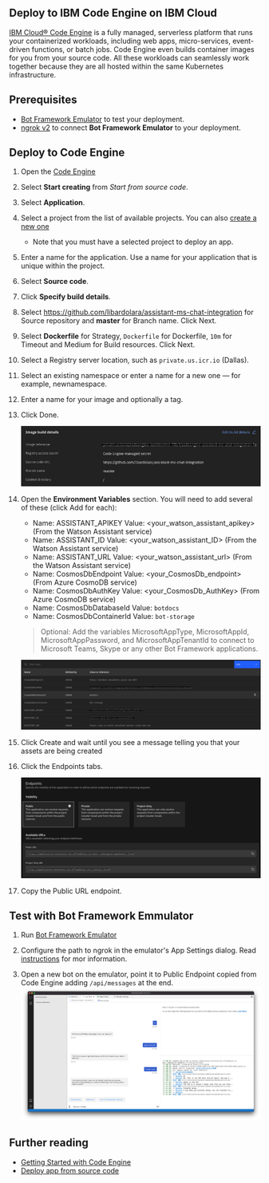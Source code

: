 ## Deploy to IBM Code Engine on IBM Cloud

[IBM Cloud® Code Engine](https://cloud.ibm.com/codeengine/overview) is a fully managed, serverless platform that runs your containerized workloads, including web apps, micro-services, event-driven functions, or batch jobs. Code Engine even builds container images for you from your source code. All these workloads can seamlessly work together because they are all hosted within the same Kubernetes infrastructure.

## Prerequisites

- [Bot Framework Emulator](https://docs.microsoft.com/en-us/azure/bot-service/bot-service-debug-emulator?view=azure-bot-service-4.0&tabs=csharp) to test your deployment.
- [ngrok v2](https://dl.equinox.io/ngrok/ngrok/stable/archive) to connect **Bot Framework Emulator** to your deployment.


## Deploy to Code Engine

1) Open the [Code Engine](https://cloud.ibm.com/codeengine/overview)

1) Select **Start creating** from *Start from source code*.

1) Select **Application**.

1) Select a project from the list of available projects. You can also [create a new one](https://cloud.ibm.com/docs/codeengine?topic=codeengine-manage-project#create-a-project)
    - Note that you must have a selected project to deploy an app.

1) Enter a name for the application. Use a name for your application that is unique within the project.

1) Select **Source code**.

1) Click **Specify build details**.

1) Select https://github.com/libardolara/assistant-ms-chat-integration for Source repository and **master** for Branch name. Click Next.

1) Select **Dockerfile** for Strategy, `Dockerfile` for Dockerfile, `10m` for Timeout and Medium for Build resources. Click Next.

1) Select a Registry server location, such as `private.us.icr.io` (Dallas).

1) Select an existing namespace or enter a name for a new one — for example, newnamespace.

1) Enter a name for your image and optionally a tag.

1) Click Done.

    ![botframework](img/build-complete.png)

1) Open the **Environment Variables** section. You will need to add several of these (click Add for each):
    - Name: ASSISTANT_APIKEY   Value: <your_watson_assistant_apikey> (From the Watson Assistant service)
    - Name: ASSISTANT_ID   Value: <your_watson_assistant_ID> (From the Watson Assistant service)
    - Name: ASSISTANT_URL   Value: <your_watson_assistant_url> (From the Watson Assistant service)
    - Name: CosmosDbEndpoint   Value: <your_CosmosDb_endpoint> (From Azure CosmoDB service)
    - Name: CosmosDbAuthKey   Value: <your_CosmosDb_AuthKey> (From Azure CosmoDB service)
    - Name: CosmosDbDatabaseId  Value: `botdocs`
    - Name: CosmosDbContainerId  Value: `bot-storage`
    > Optional: Add the variables MicrosoftAppType, MicrosoftAppId, MicrosoftAppPassword, and MicrosoftAppTenantId to connect to Microsoft Teams, Skype or any other Bot Framework applications.

    ![botframework](img/env-variables.png)

1) Click Create and wait until you see a message telling you that your assets are being created

1) Click the Endpoints tabs.

    ![botframework](img/code-endpoints.png)

1) Copy the Public URL endpoint.

## Test with Bot Framework Emmulator

1) Run [Bot Framework Emulator](https://docs.microsoft.com/en-us/azure/bot-service/bot-service-debug-emulator?view=azure-bot-service-4.0&tabs=csharp)

1) Configure the path to ngrok in the emulator's App Settings dialog. Read [instructions](https://github.com/Microsoft/BotFramework-Emulator/wiki/Tunneling-(ngrok)) for mor information.

1) Open a new bot on the emulator, point it to Public Endpoint copied from Code Engine adding `/api/messages` at the end.
    ![botframework](img/bot-emulator-code.png)

## Further reading

- [Getting Started with Code Engine](https://cloud.ibm.com/docs/codeengine?topic=codeengine-getting-started)
- [Deploy app from source code](https://cloud.ibm.com/docs/codeengine?topic=codeengine-app-source-code)

